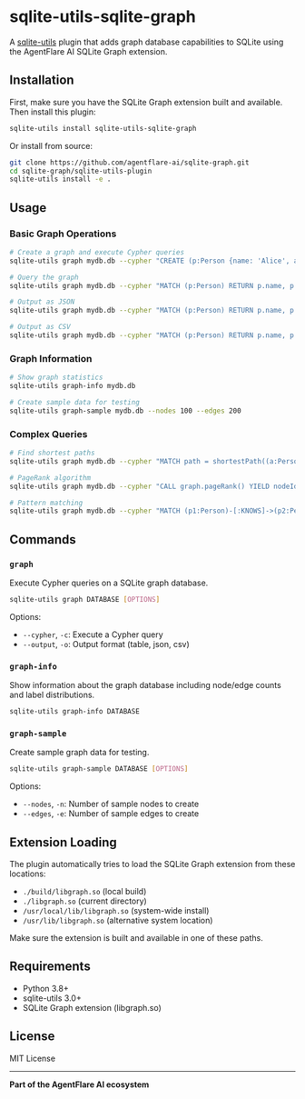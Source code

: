 # sqlite-utils-sqlite-graph

A [sqlite-utils](https://sqlite-utils.datasette.io/) plugin that adds graph database capabilities to SQLite using the AgentFlare AI SQLite Graph extension.

## Installation

First, make sure you have the SQLite Graph extension built and available. Then install this plugin:

```bash
sqlite-utils install sqlite-utils-sqlite-graph
```

Or install from source:

```bash
git clone https://github.com/agentflare-ai/sqlite-graph.git
cd sqlite-graph/sqlite-utils-plugin
sqlite-utils install -e .
```

## Usage

### Basic Graph Operations

```bash
# Create a graph and execute Cypher queries
sqlite-utils graph mydb.db --cypher "CREATE (p:Person {name: 'Alice', age: 30})"

# Query the graph
sqlite-utils graph mydb.db --cypher "MATCH (p:Person) RETURN p.name, p.age"

# Output as JSON
sqlite-utils graph mydb.db --cypher "MATCH (p:Person) RETURN p.name, p.age" --output json

# Output as CSV
sqlite-utils graph mydb.db --cypher "MATCH (p:Person) RETURN p.name, p.age" --output csv
```

### Graph Information

```bash
# Show graph statistics
sqlite-utils graph-info mydb.db

# Create sample data for testing
sqlite-utils graph-sample mydb.db --nodes 100 --edges 200
```

### Complex Queries

```bash
# Find shortest paths
sqlite-utils graph mydb.db --cypher "MATCH path = shortestPath((a:Person {name: 'Alice'})-[*]-(b:Person {name: 'Bob'})) RETURN path"

# PageRank algorithm
sqlite-utils graph mydb.db --cypher "CALL graph.pageRank() YIELD nodeId, score RETURN nodeId, score ORDER BY score DESC LIMIT 10"

# Pattern matching
sqlite-utils graph mydb.db --cypher "MATCH (p1:Person)-[:KNOWS]->(p2:Person) WHERE p1.age > 25 RETURN p1.name, p2.name"
```

## Commands

### `graph`

Execute Cypher queries on a SQLite graph database.

```bash
sqlite-utils graph DATABASE [OPTIONS]
```

Options:
- `--cypher`, `-c`: Execute a Cypher query
- `--output`, `-o`: Output format (table, json, csv)

### `graph-info`

Show information about the graph database including node/edge counts and label distributions.

```bash
sqlite-utils graph-info DATABASE
```

### `graph-sample`

Create sample graph data for testing.

```bash
sqlite-utils graph-sample DATABASE [OPTIONS]
```

Options:
- `--nodes`, `-n`: Number of sample nodes to create
- `--edges`, `-e`: Number of sample edges to create

## Extension Loading

The plugin automatically tries to load the SQLite Graph extension from these locations:
- `./build/libgraph.so` (local build)
- `./libgraph.so` (current directory)
- `/usr/local/lib/libgraph.so` (system-wide install)
- `/usr/lib/libgraph.so` (alternative system location)

Make sure the extension is built and available in one of these paths.

## Requirements

- Python 3.8+
- sqlite-utils 3.0+
- SQLite Graph extension (libgraph.so)

## License

MIT License

---

**Part of the AgentFlare AI ecosystem**
